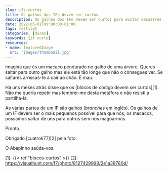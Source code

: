 ```yaml
---
slug: ifs-curtos
title: Os galhos dos IFs devem ser curtos
description: Os galhos dos IFs devem ser curtos para evitar desastres
date: 2022-05-02T09:00:00+01:00
tags: [estilo]
categories: [dicas]
keywords: [if curto]
resources:
- name: featuredImage
  src: 'images/thumbnail.jpg'
---
```


Imagina que és um macaco pendurado no galho de uma árvore. Queres saltar para outro galho mas ele está tão longe que não o consegues ver. Se saltares arriscas-te a cair ao chão. É mau.

<!--more-->

Há uns meses atrás disse que os [blocos de código devem ser curtos][1]. Não me queria repetir mas lembrei-me desta metáfora e não resisti a partilhá-la.

As várias partes de um IF são galhos (_branches_ em inglês). Os galhos de um IF devem ser o mais pequenos possível para que nós, os macacos, possamos saltar de uns para outros sem nos magoarmos.

Pronto.

Obrigado [cuatrok77][2] pela foto.

O Abapinho saúda-vos.

[1]: {{< ref "blocos-curtos" >}}
[2]: <https://visualhunt.com/f7/photo/8127429998/2e1a38780d/>
